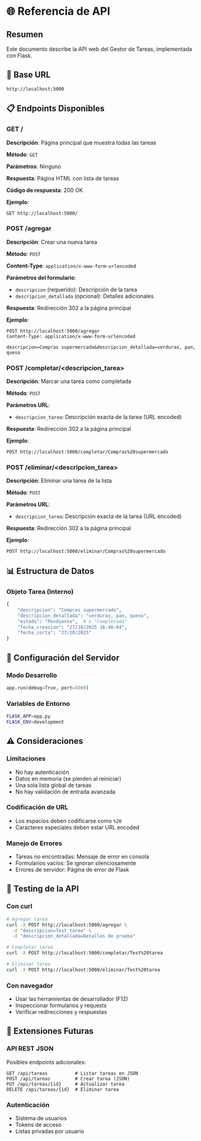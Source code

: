 # 🌐 Referencia de API

## Resumen

Este documento describe la API web del Gestor de Tareas, implementada con Flask.

## 🔗 Base URL

```
http://localhost:5000
```

## 📋 Endpoints Disponibles

### GET /

**Descripción**: Página principal que muestra todas las tareas

**Método**: `GET`

**Parámetros**: Ninguno

**Respuesta**: Página HTML con lista de tareas

**Código de respuesta**: 200 OK

**Ejemplo**:

```http
GET http://localhost:5000/
```

### POST /agregar

**Descripción**: Crear una nueva tarea

**Método**: `POST`

**Content-Type**: `application/x-www-form-urlencoded`

**Parámetros del formulario**:

- `descripcion` (requerido): Descripción de la tarea
- `descripcion_detallada` (opcional): Detalles adicionales

**Respuesta**: Redirección 302 a la página principal

**Ejemplo**:

```http
POST http://localhost:5000/agregar
Content-Type: application/x-www-form-urlencoded

descripcion=Compras supermercado&descripcion_detallada=verduras, pan, queso
```

### POST /completar/<descripcion_tarea>

**Descripción**: Marcar una tarea como completada

**Método**: `POST`

**Parámetros URL**:

- `descripcion_tarea`: Descripción exacta de la tarea (URL encoded)

**Respuesta**: Redirección 302 a la página principal

**Ejemplo**:

```http
POST http://localhost:5000/completar/Compras%20supermercado
```

### POST /eliminar/<descripcion_tarea>

**Descripción**: Eliminar una tarea de la lista

**Método**: `POST`

**Parámetros URL**:

- `descripcion_tarea`: Descripción exacta de la tarea (URL encoded)

**Respuesta**: Redirección 302 a la página principal

**Ejemplo**:

```http
POST http://localhost:5000/eliminar/Compras%20supermercado
```

## 📊 Estructura de Datos

### Objeto Tarea (Interno)

```python
{
    "descripcion": "Compras supermercado",
    "descripcion_detallada": "verduras, pan, queso",
    "estado": "Pendiente",  # o "Completada"
    "fecha_creacion": "27/10/2025 16:48:04",
    "fecha_corta": "27/10/2025"
}
```

## 🔧 Configuración del Servidor

### Modo Desarrollo

```python
app.run(debug=True, port=5000)
```

### Variables de Entorno

```bash
FLASK_APP=app.py
FLASK_ENV=development
```

## ⚠️ Consideraciones

### Limitaciones

- No hay autenticación
- Datos en memoria (se pierden al reiniciar)
- Una sola lista global de tareas
- No hay validación de entrada avanzada

### Codificación de URL

- Los espacios deben codificarse como `%20`
- Caracteres especiales deben estar URL encoded

### Manejo de Errores

- Tareas no encontradas: Mensaje de error en consola
- Formularios vacíos: Se ignoran silenciosamente
- Errores de servidor: Página de error de Flask

## 🧪 Testing de la API

### Con curl

```bash
# Agregar tarea
curl -X POST http://localhost:5000/agregar \
  -d "descripcion=Test tarea" \
  -d "descripcion_detallada=Detalles de prueba"

# Completar tarea
curl -X POST http://localhost:5000/completar/Test%20tarea

# Eliminar tarea
curl -X POST http://localhost:5000/eliminar/Test%20tarea
```

### Con navegador

- Usar las herramientas de desarrollador (F12)
- Inspeccionar formularios y requests
- Verificar redirecciones y respuestas

## 🚀 Extensiones Futuras

### API REST JSON

Posibles endpoints adicionales:

```
GET /api/tareas          # Listar tareas en JSON
POST /api/tareas         # Crear tarea (JSON)
PUT /api/tareas/{id}     # Actualizar tarea
DELETE /api/tareas/{id}  # Eliminar tarea
```

### Autenticación

- Sistema de usuarios
- Tokens de acceso
- Listas privadas por usuario
